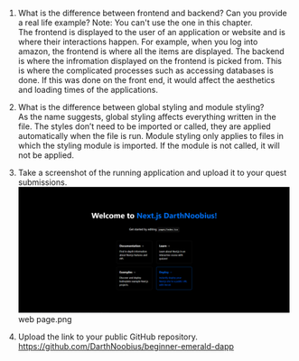 1. What is the difference between frontend and backend? Can you provide a real life example? Note: You can't use the one in this chapter.  
The frontend is displayed to the user of an application or website and is where their interactions happen. For example, when you log into amazon, the frontend is where all the items are displayed.
The backend is where the infromation displayed on the frontend is picked from. This is where the complicated processes such as accessing databases is done. If this was done on the front end, it would affect the aesthetics and loading times of the applications.

2. What is the difference between global styling and module styling?  
As the name suggests, global styling affects everything written in the file. The styles don’t need to be imported or called, they are applied automatically when the file is run. Module styling only applies to files in which the styling module is imported. If the module is not called, it will not be applied.

3. Take a screenshot of the running application and upload it to your quest submissions.  
![](https://github.com/DarthNoobius/beginner-emerald-dapp-quests/blob/main/Chapter%202/Images/Day%201%20web%20page.png)
web page.png


4. Upload the link to your public GitHub repository.  
https://github.com/DarthNoobius/beginner-emerald-dapp
